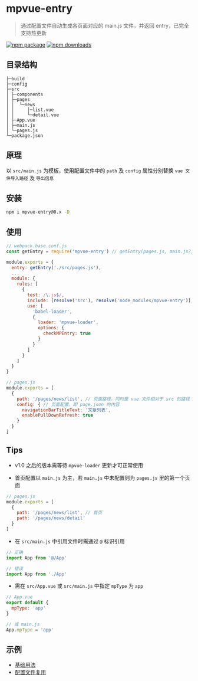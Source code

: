 # mpvue-entry

>通过配置文件自动生成各页面对应的 main.js 文件，并返回 entry，已完全支持热更新

[![npm package](https://img.shields.io/npm/v/mpvue-entry.svg)](https://npmjs.org/package/mpvue-entry)
[![npm downloads](https://img.shields.io/npm/dm/mpvue-entry.svg)](https://npmjs.org/package/mpvue-entry)

## 目录结构

```
├─build
├─config
├─src
│ ├─components
│ ├─pages
│ │  └─news
│ │     │─list.vue
│ │     └─detail.vue
│ ├─App.vue
│ ├─main.js
│ └─pages.js
└─package.json
```

## 原理

以 `src/main.js` 为模板，使用配置文件中的 `path` 及 `config` 属性分别替换 `vue 文件导入路径` 及 `导出信息`

## 安装

``` bash
npm i mpvue-entry@0.x -D
```

## 使用

``` js
// webpack.base.conf.js
const getEntry = require('mpvue-entry') // getEntry(pages.js, main.js?, app.json?)

module.exports = {
  entry: getEntry('./src/pages.js'),
  ...
  module: {
    rules: [
      {
        test: /\.js$/,
        include: [resolve('src'), resolve('node_modules/mpvue-entry')],
        use: [
          'babel-loader',
          {
            loader: 'mpvue-loader',
            options: {
              checkMPEntry: true
            }
          }
        ]
      }
    ]
  }
}
```

``` js
// pages.js
module.exports = [
  {
    path: '/pages/news/list', // 页面路径，同时是 vue 文件相对于 src 的路径
    config: { // 页面配置，即 page.json 的内容
      navigationBarTitleText: '文章列表',
      enablePullDownRefresh: true
    }
  }
]
```

## Tips

* v1.0 之后的版本需等待 `mpvue-loader` 更新才可正常使用

* 首页配置以 `main.js` 为主，若 `main.js` 中未配置则为 `pages.js` 里的第一个页面

``` js
// pages.js
module.exports = [
  {
    path: '/pages/news/list', // 首页
    path: '/pages/news/detail'
  }
]
```

* 在 `src/main.js` 中引用文件时需通过 `@` 标识引用

``` js
// 正确
import App from '@/App'

// 错误
import App from './App'
```

* 需在 `src/App.vue` 或 `src/main.js` 中指定 `mpType` 为 `app`

``` js
// App.vue
export default {
  mpType: 'app'
}

// 或 main.js
App.mpType = 'app'
```

## 示例

* [基础用法](./examples/simple)
* [配置文件复用](./examples/vue-router)
